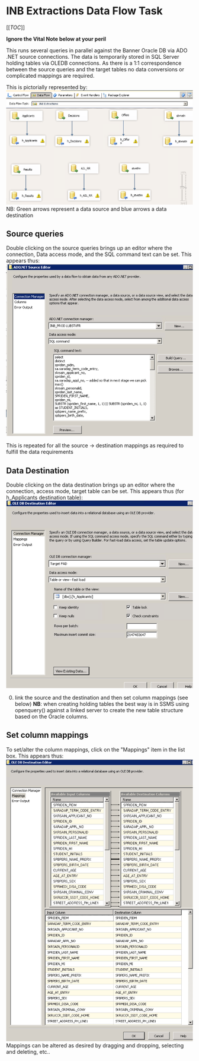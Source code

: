 # INB Extractions Data Flow Task

[[_TOC_]]

**Ignore the Vital Note below at your peril**

This runs several queries in parallel against the Banner Oracle DB via ADO .NET source connections.
The data is temporarily stored in SQL Server holding tables via OLEDB connections. As there
is a 1:1 correspondence between the source queries and the target tables no data conversions
or complicated mappings are required. 

This is pictorially represented by:
 ![INB_Extractions_Data_Flow_Task.PNG](/.attachments/INB_Extractions_Data_Flow_Task-56d4fbc1-6872-4ace-8969-0e445b8ea330.PNG)
NB: Green arrows represent a data source and blue arrows a data destination

## Source queries

Double clicking on the source queries brings up an editor where the connection, Data access mode, and the SQL command
text can be set. This appears thus:
 ![Source _queries.PNG](/.attachments/Source%20_queries-6f663bf7-9c8e-4859-ab29-4daf43fb04f8.PNG)


This is repeated for all the source -> destination mappings as required to fulfill the data requirements

## Data Destination

Double clicking on the data destination brings up an editor where the connection, access mode, target table can be set.
This appears thus (for h_Applicants destination table):
 ![Data_destination.PNG](/.attachments/Data_destination-c2d5aa3a-bd10-4e16-9d9a-507dfa9eda09.PNG)

0. link the source and the destination and then set column mappings (see below)
**NB**: when creating holding tables the best way is in SSMS using openquery() against a 
linked server to create the new table structure based on the Oracle columns.

## Set column mappings

To set/alter the column mappings, click on the "Mappings" item in the list box. This appears thus:
![source_dest_mappings.PNG](/.attachments/source_dest_mappings-29410702-bc68-4fcd-82e6-389f4b467760.PNG)
Mappings can be altered as desired by dragging and dropping, selecting and deleting, etc..

